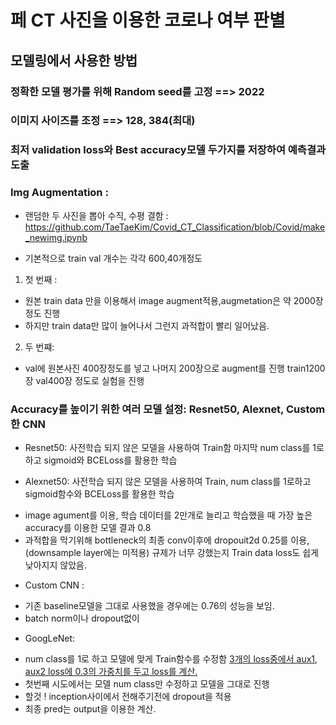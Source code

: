 # 페 CT 사진을 이용한 코로나 여부 판별

## 모델링에서 사용한 방법

### 정확한 모델 평가를 위해 Random seed를 고정 ==> 2022

### 이미지 사이즈를 조정 ==> 128, 384(최대)

### 최저 validation loss와 Best accuracy모델 두가지를 저장하여 예측결과 도출

### Img Augmentation : 


* 랜덤한 두 사진을 뽑아 수직, 수평 결함 : https://github.com/TaeTaeKim/Covid_CT_Classification/blob/Covid/make_newimg.ipynb

* 기본적으로 train val 개수는 각각 600,40개정도

 1. 첫 번째 :
  - 원본 train data 만을 이용해서 image augment적용,augmetation은 약 2000장정도 진행
  - 하지만 train data만 많이 늘어나서 그런지 과적합이 빨리 일어났음.
 
 2. 두 번쨰:
 - val에 원본사진 400장정도를 넣고 나머지 200장으로 augment를 진행 train1200장 val400장 정도로 실험을 진행

### Accuracy를 높이기 위한 여러 모델 설정: Resnet50, Alexnet, Custom한 CNN
 * Resnet50: 사전학습 되지 않은 모델을 사용하여 Train함 마지막 num class를 1로하고 sigmoid와 BCELoss를 활용한 학습

 * Alexnet50: 사전학습 되지 않은 모델을 사용하여 Train, num class를 1로하고 sigmoid함수와 BCELoss를 활용한 학습
 - image agument를 이용, 학습 데이터를 2만개로 늘리고 학습했을 때 가장 높은 accuracy를 이용한 모델 결과 0.8
 - 과적합을 막기위해 bottleneck의 최종 conv이후에 dropouit2d 0.25를 이용,(downsample layer에는 미적용) 규제가 너무 강했는지 Train data loss도 쉽게 낮아지지 않았음.

 * Custom CNN :
 - 기존 baseline모델을 그대로 사용했을 경우에는 0.76의 성능을 보임.
 - batch norm이나 dropout없이
 
 * GoogLeNet:
 - num class를 1로 하고 모델에 맞게 Train함수를 수정함 <u>3개의 loss중에서 aux1, aux2 loss에 0.3의 가중치를 두고 loss를 계산.</u>
 - 첫번째 시도에서는 모델 num class만 수정하고 모델을 그대로 진행
 - 할것 ! inception사이에서 전해주기전에 dropout을 적용
 - 최종 pred는 output을 이용한 계산.
